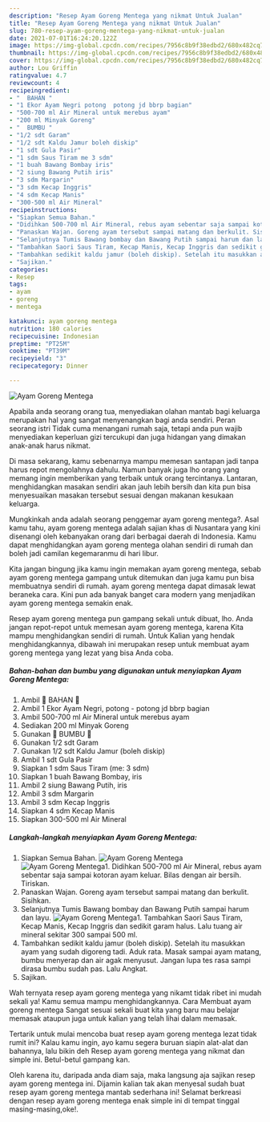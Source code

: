 ```yaml
---
description: "Resep Ayam Goreng Mentega yang nikmat Untuk Jualan"
title: "Resep Ayam Goreng Mentega yang nikmat Untuk Jualan"
slug: 780-resep-ayam-goreng-mentega-yang-nikmat-untuk-jualan
date: 2021-07-01T16:24:20.122Z
image: https://img-global.cpcdn.com/recipes/7956c8b9f38edbd2/680x482cq70/ayam-goreng-mentega-foto-resep-utama.jpg
thumbnail: https://img-global.cpcdn.com/recipes/7956c8b9f38edbd2/680x482cq70/ayam-goreng-mentega-foto-resep-utama.jpg
cover: https://img-global.cpcdn.com/recipes/7956c8b9f38edbd2/680x482cq70/ayam-goreng-mentega-foto-resep-utama.jpg
author: Lou Griffin
ratingvalue: 4.7
reviewcount: 4
recipeingredient:
- "  BAHAN "
- "1 Ekor Ayam Negri potong  potong jd bbrp bagian"
- "500-700 ml Air Mineral untuk merebus ayam"
- "200 ml Minyak Goreng"
- "  BUMBU "
- "1/2 sdt Garam"
- "1/2 sdt Kaldu Jamur boleh diskip"
- "1 sdt Gula Pasir"
- "1 sdm Saus Tiram me 3 sdm"
- "1 buah Bawang Bombay iris"
- "2 siung Bawang Putih iris"
- "3 sdm Margarin"
- "3 sdm Kecap Inggris"
- "4 sdm Kecap Manis"
- "300-500 ml Air Mineral"
recipeinstructions:
- "Siapkan Semua Bahan."
- "Didihkan 500-700 ml Air Mineral, rebus ayam sebentar saja sampai kotoran ayam keluar. Bilas dengan air bersih. Tiriskan."
- "Panaskan Wajan. Goreng ayam tersebut sampai matang dan berkulit. Sisihkan."
- "Selanjutnya Tumis Bawang bombay dan Bawang Putih sampai harum dan layu."
- "Tambahkan Saori Saus Tiram, Kecap Manis, Kecap Inggris dan sedikit garam halus. Lalu tuang air mineral sekitar 300 sampai 500 ml."
- "Tambahkan sedikit kaldu jamur (boleh diskip). Setelah itu masukkan ayam yang sudah digoreng tadi. Aduk rata. Masak sampai ayam matang, bumbu menyerap dan air agak menyusut. Jangan lupa tes rasa sampi dirasa bumbu sudah pas. Lalu Angkat."
- "Sajikan."
categories:
- Resep
tags:
- ayam
- goreng
- mentega

katakunci: ayam goreng mentega 
nutrition: 180 calories
recipecuisine: Indonesian
preptime: "PT25M"
cooktime: "PT39M"
recipeyield: "3"
recipecategory: Dinner

---
```



![Ayam Goreng Mentega](https://img-global.cpcdn.com/recipes/7956c8b9f38edbd2/680x482cq70/ayam-goreng-mentega-foto-resep-utama.jpg)

Apabila anda seorang orang tua, menyediakan olahan mantab bagi keluarga merupakan hal yang sangat menyenangkan bagi anda sendiri. Peran seorang istri Tidak cuma menangani rumah saja, tetapi anda pun wajib menyediakan keperluan gizi tercukupi dan juga hidangan yang dimakan anak-anak harus nikmat.

Di masa  sekarang, kamu sebenarnya mampu memesan santapan jadi tanpa harus repot mengolahnya dahulu. Namun banyak juga lho orang yang memang ingin memberikan yang terbaik untuk orang tercintanya. Lantaran, menghidangkan masakan sendiri akan jauh lebih bersih dan kita pun bisa menyesuaikan masakan tersebut sesuai dengan makanan kesukaan keluarga. 



Mungkinkah anda adalah seorang penggemar ayam goreng mentega?. Asal kamu tahu, ayam goreng mentega adalah sajian khas di Nusantara yang kini disenangi oleh kebanyakan orang dari berbagai daerah di Indonesia. Kamu dapat menghidangkan ayam goreng mentega olahan sendiri di rumah dan boleh jadi camilan kegemaranmu di hari libur.

Kita jangan bingung jika kamu ingin memakan ayam goreng mentega, sebab ayam goreng mentega gampang untuk ditemukan dan juga kamu pun bisa membuatnya sendiri di rumah. ayam goreng mentega dapat dimasak lewat beraneka cara. Kini pun ada banyak banget cara modern yang menjadikan ayam goreng mentega semakin enak.

Resep ayam goreng mentega pun gampang sekali untuk dibuat, lho. Anda jangan repot-repot untuk memesan ayam goreng mentega, karena Kita mampu menghidangkan sendiri di rumah. Untuk Kalian yang hendak menghidangkannya, dibawah ini merupakan resep untuk membuat ayam goreng mentega yang lezat yang bisa Anda coba.

<!--inarticleads1-->

##### Bahan-bahan dan bumbu yang digunakan untuk menyiapkan Ayam Goreng Mentega:

1. Ambil  🌿 BAHAN 🌿
1. Ambil 1 Ekor Ayam Negri, potong - potong jd bbrp bagian
1. Ambil 500-700 ml Air Mineral untuk merebus ayam
1. Sediakan 200 ml Minyak Goreng
1. Gunakan  🌿 BUMBU 🌿
1. Gunakan 1/2 sdt Garam
1. Gunakan 1/2 sdt Kaldu Jamur (boleh diskip)
1. Ambil 1 sdt Gula Pasir
1. Siapkan 1 sdm Saus Tiram (me: 3 sdm)
1. Siapkan 1 buah Bawang Bombay, iris
1. Ambil 2 siung Bawang Putih, iris
1. Ambil 3 sdm Margarin
1. Ambil 3 sdm Kecap Inggris
1. Siapkan 4 sdm Kecap Manis
1. Siapkan 300-500 ml Air Mineral




<!--inarticleads2-->

##### Langkah-langkah menyiapkan Ayam Goreng Mentega:

1. Siapkan Semua Bahan.
<img src="https://img-global.cpcdn.com/steps/1b35afc183517f89/160x128cq70/ayam-goreng-mentega-langkah-memasak-1-foto.jpg" alt="Ayam Goreng Mentega"><img src="https://img-global.cpcdn.com/steps/ea36fe924dfb437a/160x128cq70/ayam-goreng-mentega-langkah-memasak-1-foto.jpg" alt="Ayam Goreng Mentega">1. Didihkan 500-700 ml Air Mineral, rebus ayam sebentar saja sampai kotoran ayam keluar. Bilas dengan air bersih. Tiriskan.
1. Panaskan Wajan. Goreng ayam tersebut sampai matang dan berkulit. Sisihkan.
1. Selanjutnya Tumis Bawang bombay dan Bawang Putih sampai harum dan layu.
<img src="//assets-global.cpcdn.com/assets/icons/button_play-2c75c40dde080a61004c1f40b05d8f140eaff45d7e9e6481dc71c63d2e7c4909.png" alt="Ayam Goreng Mentega">1. Tambahkan Saori Saus Tiram, Kecap Manis, Kecap Inggris dan sedikit garam halus. Lalu tuang air mineral sekitar 300 sampai 500 ml.
1. Tambahkan sedikit kaldu jamur (boleh diskip). Setelah itu masukkan ayam yang sudah digoreng tadi. Aduk rata. Masak sampai ayam matang, bumbu menyerap dan air agak menyusut. Jangan lupa tes rasa sampi dirasa bumbu sudah pas. Lalu Angkat.
1. Sajikan.




Wah ternyata resep ayam goreng mentega yang nikamt tidak ribet ini mudah sekali ya! Kamu semua mampu menghidangkannya. Cara Membuat ayam goreng mentega Sangat sesuai sekali buat kita yang baru mau belajar memasak ataupun juga untuk kalian yang telah lihai dalam memasak.

Tertarik untuk mulai mencoba buat resep ayam goreng mentega lezat tidak rumit ini? Kalau kamu ingin, ayo kamu segera buruan siapin alat-alat dan bahannya, lalu bikin deh Resep ayam goreng mentega yang nikmat dan simple ini. Betul-betul gampang kan. 

Oleh karena itu, daripada anda diam saja, maka langsung aja sajikan resep ayam goreng mentega ini. Dijamin kalian tak akan menyesal sudah buat resep ayam goreng mentega mantab sederhana ini! Selamat berkreasi dengan resep ayam goreng mentega enak simple ini di tempat tinggal masing-masing,oke!.

